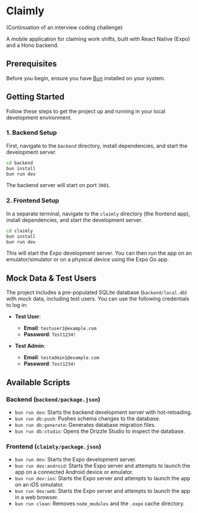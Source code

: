 # Claimly

(Continuation of an interview coding challenge)

A mobile application for claiming work shifts, built with React Native (Expo) and a Hono backend.

## Prerequisites

Before you begin, ensure you have [Bun](https://bun.sh/) installed on your system.

## Getting Started

Follow these steps to get the project up and running in your local development environment.

### 1. Backend Setup

First, navigate to the `backend` directory, install dependencies, and start the development server.

```bash
cd backend
bun install
bun run dev
```

The backend server will start on port `3001`.

### 2. Frontend Setup

In a separate terminal, navigate to the `claimly` directory (the frontend app), install dependencies, and start the development server.

```bash
cd claimly
bun install
bun run dev
```

This will start the Expo development server. You can then run the app on an emulator/simulator or on a physical device using the Expo Go app.

## Mock Data & Test Users

The project includes a pre-populated SQLite database (`backend/local.db`) with mock data, including test users. You can use the following credentials to log in:

- **Test User**:

  - **Email**: `testuser1@example.com`
  - **Password**: `Test1234!`

- **Test Admin**:
  - **Email**: `testadmin1@example.com`
  - **Password**: `Test1234!`

## Available Scripts

### Backend (`backend/package.json`)

- `bun run dev`: Starts the backend development server with hot-reloading.
- `bun run db:push`: Pushes schema changes to the database.
- `bun run db:generate`: Generates database migration files.
- `bun run db:studio`: Opens the Drizzle Studio to inspect the database.

### Frontend (`claimly/package.json`)

- `bun run dev`: Starts the Expo development server.
- `bun run dev:android`: Starts the Expo server and attempts to launch the app on a connected Android device or emulator.
- `bun run dev:ios`: Starts the Expo server and attempts to launch the app on an iOS simulator.
- `bun run dev:web`: Starts the Expo server and attempts to launch the app in a web browser.
- `bun run clean`: Removes `node_modules` and the `.expo` cache directory.
